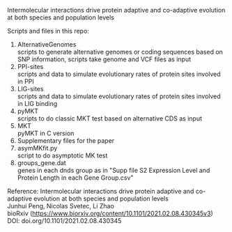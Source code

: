 Intermolecular interactions drive protein adaptive and co-adaptive evolution at both species and population levels

Scripts and files in this repo:
1. AlternativeGenomes \
  scripts to generate alternative genomes or coding sequences based on SNP information, scripts take genome and VCF files as input
2. PPI-sites \
  scripts and data to simulate evolutionary rates of protein sites involved in PPI 
3. LIG-sites \
  scripts and data to simulate evolutionary rates of protein sites involved in LIG binding 
4. pyMKT \
  scripts to do classic MKT test based on alternative CDS as input
5. MKT \
  pyMKT in C version
6. Supplementary files for the paper 
7. asymMKfit.py \
  script to do asymptotic MK test 
8. groups_gene.dat \
  genes in each dnds group as in "Supp file S2 Expression Level and Protein Length in each Gene Group.csv" 
  
Reference:
Intermolecular interactions drive protein adaptive and co-adaptive evolution at both species and population levels \
Junhui Peng, Nicolas Svetec, Li Zhao \
bioRxiv (https://www.biorxiv.org/content/10.1101/2021.02.08.430345v3) \
DOI: doi.org/10.1101/2021.02.08.430345
